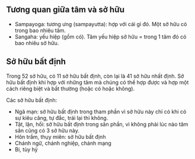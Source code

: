 ## Tương quan giữa tâm và sở hữu

- Sampayoga: tương ưng (sampayutta): hợp với cái gì đó. Một sở hữu có trong bao nhiêu tâm.
- Sangaha: yếu hiệp (gồm có). Tâm yếu hiệp sở hữu = trong 1 tâm đó có bao nhiêu sở hữu.

## Sở hữu bất định

Trong 52 sở hữu, có 11 sở hữu bất định, còn lại là 41 sở hữu nhất định. Sở hữu bất định khi hợp với những tâm mà chúng có thể hợp được và hợp một cách riêng biệt và bất thường (hoặc có hoặc không).

Các sở hữu bất định:

- Ngã mạn: sở hữu bất định trong tham phần vì sở hữu này chỉ có khi có sự kiêu căng, tự đắc, trái lại thì không.
- Tật, lận, hối: sở hữu bất định trong sân phần, vì không phải lúc nào tâm sân cũng có 3 sở hữu này.
- Hôn trầm, thụy miên: sở hữu bất định
- Chánh ngữ, chánh nghiệp, chánh mạng
- Bi, tùy hỷ
